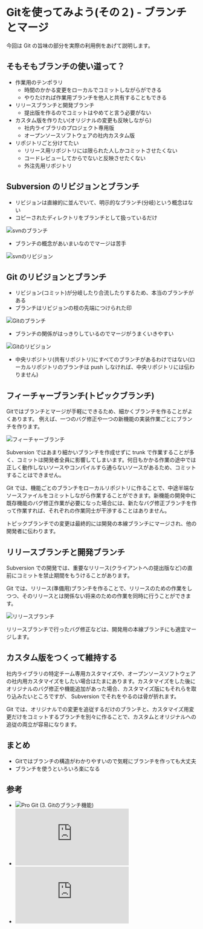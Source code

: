 # Gitを使ってみよう(その２) - ブランチとマージ

今回は Git の旨味の部分を実際の利用例をあげて説明します。

## そもそもブランチの使い道って？

* 作業用のテンポラリ
	* 時間のかかる変更をローカルでコミットしながらができる
	* やりたければ作業用ブランチを他人と共有することもできる
* リリースブランチと開発ブランチ
	* 提出版を作るのでコミットはやめてと言う必要がない
* カスタム版を作りたい(オリジナルの変更も反映しながら)
	* 社内ライブラリのプロジェクト専用版
	* オープンソースソフトウェアの社内カスタム版
* リポジトリごと分けてたい
	* リリース用リポジトリには限られた人しかコミットさせたくない
	* コードレビューしてからでないと反映させたくない
	* 外注先用リポジトリ

## Subversion のリビジョンとブランチ

* リビジョンは直線的に並んでいて、明示的なブランチ(分岐)という概念はない
* コピーされたディレクトリをブランチとして扱っているだけ

![svnのブランチ](https://github.com/shunichi/seminar/raw/seminar02/images/svn-branch.png)

* ブランチの概念があいまいなのでマージは苦手

![svnのリビジョン](https://github.com/shunichi/seminar/raw/seminar02/images/svn-revisions.png)

## Git のリビジョンとブランチ

* リビジョン(コミット)が分岐したり合流したりするため、本当のブランチがある
* ブランチはリビジョンの枝の先端につけられた印

![Gitのブランチ](https://github.com/shunichi/seminar/raw/seminar02/images/git-branch.png)

* ブランチの関係がはっきりしているのでマージがうまくいきやすい

![Gitのリビジョン](https://github.com/shunichi/seminar/raw/seminar02/images/git-revisions.png)

* 中央リポジトリ(共有リポジトリ)にすべてのブランチがあるわけではない(ローカルリポジトリのブランチは push しなければ、中央リポジトリには伝わりません)

## フィーチャーブランチ(トピックブランチ)

Gitではブランチとマージが手軽にできるため、細かくブランチを作ることがよくあります。
例えば、一つのバグ修正や一つの新機能の実装作業ごとにブランチを作ります。

![フィーチャーブランチ](https://github.com/shunichi/seminar/raw/seminar02/images/git-feature-branch.png)

Subversion ではあまり細かいブランチを作成せずに trunk で作業することが多く、コミットは開発者全員に影響してしまいます。何日もかかる作業の途中では正しく動作しないソースやコンパイルすら通らないソースがあるため、コミットすることはできません。

Git では、機能ごとのブランチをローカルリポジトリに作ることで、中途半端なソースファイルをコミットしながら作業することができます。新機能の開発中に既存機能のバグ修正作業が必要になった場合には、新たなバグ修正ブランチを作って作業すれば、それぞれの作業同士が干渉することはありません。

トピックブランチでの変更は最終的には開発の本線ブランチにマージされ、他の開発者に伝わります。

## リリースブランチと開発ブランチ

Subversion での開発では、重要なリリース(クライアントへの提出版など)の直前にコミットを禁止期間をもうけることがあります。

Git では、リリース(準備用)ブランチを作ることで、リリースのための作業をしつつ、そのリリースとは関係ない将来のための作業を同時に行うことができます。

![リリースブランチ](https://github.com/shunichi/seminar/raw/seminar02/images/git-release-branch.png)

リリースブランチで行ったバグ修正などは、開発用の本線ブランチにも適宜マージします。

## カスタム版をつくって維持する

社内ライブラリの特定チーム専用カスタマイズや、オープンソースソフトウェアの社内用カスタマイズをしたい場合はたまにあります。カスタマイズをした後にオリジナルのバグ修正や機能追加があった場合、カスタマイズ版にもそれらを取り込みたいところですが、 Subversion でそれをやるのは骨が折れます。

Git では、オリジナルでの変更を追従するだけのブランチと、カスタマイズ用変更だけをコミットするブランチを別々に作ることで、カスタムとオリジナルへの追従の両立が容易になります。

## まとめ

* Gitではブランチの構造がわかりやすいので気軽にブランチを作っても大丈夫
* ブランチを使うといろいろ楽になる

## 参考

* ![Pro Git (3. Gitのブランチ機能)](http://git-scm.com/book/ja/Git-%E3%81%AE%E3%83%96%E3%83%A9%E3%83%B3%E3%83%81%E6%A9%9F%E8%83%BD)
* ![A successful Git branching model(日本語訳)](http://keijinsonyaban.blogspot.jp/2010/10/successful-git-branching-model.html)
* ![図解 Git](http://marklodato.github.com/visual-git-guide/index-ja.html)
